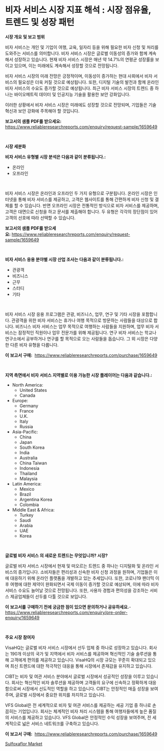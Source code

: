 <p><h1>비자 서비스 시장 지표 해석 : 시장 점유율, 트렌드 및 성장 패턴</h1></p><p><strong>시장 개요 및 보고 범위</strong></p>
<p><p>비자 서비스는 개인 및 기업이 여행, 교육, 일자리 등을 위해 필요한 비자 신청 및 처리를 도와주는 서비스를 의미합니다. 비자 서비스 시장은 글로벌 이동성의 증가와 함께 계속해서 성장하고 있습니다. 현재 비자 서비스 시장은 매년 약 14.7%의 연평균 성장률을 보이고 있으며, 이는 미래에도 계속해서 성장할 것으로 전망됩니다.</p><p>비자 서비스 시장의 미래 전망은 긍정적이며, 이동성이 증가하는 현대 사회에서 비자 서비스의 필요성은 더욱 커질 것으로 예상됩니다. 또한, 디지털 기술의 발전과 함께 온라인 비자 서비스의 수요도 증가할 것으로 예상됩니다. 최근 비자 서비스 시장의 트렌드 중 하나는 바이오메트릭 데이터 및 인공지능 기술을 활용한 보안 강화입니다.</p><p>이러한 상황에서 비자 서비스 시장은 미래에도 성장할 것으로 전망되며, 기업들은 기술 혁신과 보안 강화에 주목해야 할 것입니다.</p></p>
<p><strong>보고서의 샘플 PDF를 받으세요:</strong> <a href="https://www.reliableresearchreports.com/enquiry/request-sample/1659649">https://www.reliableresearchreports.com/enquiry/request-sample/1659649</a></p>
<p>&nbsp;</p>
<p><strong>시장 세분화</strong></p>
<p><strong>비자 서비스 유형별 시장 분석은 다음과 같이 분류됩니다.:</strong></p>
<p><ul><li>온라인</li><li>오프라인</li></ul></p>
<p>&nbsp;</p>
<p><p>비자 서비스 시장은 온라인과 오프라인 두 가지 유형으로 구분됩니다. 온라인 시장은 인터넷을 통해 비자 서비스를 제공하고, 고객은 웹사이트를 통해 간편하게 비자 신청 및 결제를 할 수 있습니다. 반면 오프라인 시장은 전통적인 방식으로 비자 서비스를 제공하며, 고객은 대면으로 신청을 하고 문서를 제출해야 합니다. 두 유형은 각각의 장단점이 있어 고객의 선호에 따라 선택할 수 있습니다.</p></p>
<p><strong>보고서의 샘플 PDF를 받으세요:</strong>&nbsp;<a href="https://www.reliableresearchreports.com/enquiry/request-sample/1659649">https://www.reliableresearchreports.com/enquiry/request-sample/1659649</a></p>
<p>&nbsp;</p>
<p><strong> 비자 서비스 응용 분야별 시장 산업 조사는 다음과 같이 분류됩니다.:</strong></p>
<p><ul><li>관광객</li><li>비즈니스</li><li>근무</li><li>스터디</li><li>기타</li></ul></p>
<p>&nbsp;</p>
<p><p>비자 서비스 시장 응용 프로그램은 관광, 비즈니스, 업무, 연구 및 기타 시장을 포함합니다. 관광객을 위한 비자 서비스는 휴가나 여행 목적으로 방문하는 사람들을 대상으로 합니다. 비즈니스 비자 서비스는 업무 목적으로 여행하는 사람들을 지원하며, 업무 비자 서비스는 잠정적인 직원이나 업무 전문가를 위해 제공됩니다. 연구 비자 서비스는 학교나 연구소에서 공부하거나 연구를 할 목적으로 오는 사람들을 돕습니다. 그 외 시장은 다양한 다른 비자 유형을 다룹니다.</p></p>
<p><strong>이 보고서 구매:</strong>&nbsp; <a href="https://www.reliableresearchreports.com/purchase/1659649">https://www.reliableresearchreports.com/purchase/1659649</a></p>
<p>&nbsp;</p>
<p><strong>지역 측면에서 비자 서비스 지역별로 이용 가능한 시장 플레이어는 다음과 같습니다.:</strong></p>
<p><ul>
    <li>
        North America:
        <ul>
            <li>United States</li>
            <li>Canada</li>
        </ul>
    </li>
    <li>
        Europe:
        <ul>
            <li>Germany</li>
            <li>France</li>
            <li>U.K.</li>
            <li>Italy</li>
            <li>Russia</li>
        </ul>
    </li>
    <li>
        Asia-Pacific:
        <ul>
            <li>China</li>
            <li>Japan</li>
            <li>South Korea</li>
            <li>India</li>
            <li>Australia</li>
            <li>China Taiwan</li>
            <li>Indonesia</li>
            <li>Thailand</li>
            <li>Malaysia</li>
        </ul>
    </li>
    <li>
        Latin America:
        <ul>
            <li>Mexico</li>
            <li>Brazil</li>
            <li>Argentina Korea</li>
            <li>Colombia</li>
        </ul>
    </li>
    <li>
        Middle East & Africa:
        <ul>
            <li>Turkey</li>
            <li>Saudi</li>
            <li>Arabia</li>
            <li>UAE</li>
            <li>Korea</li>
        </ul>
    </li>
    </ul></p>
<p>&nbsp;</p>
<p><strong>글로벌 비자 서비스 의 새로운 트렌드는 무엇입니까? 시장?</strong></p>
<p><p>글로벌 비자 서비스 시장에서 현재 및 떠오르는 트렌드 중 하나는 디지털화 및 온라인 서비스의 증가입니다. 소비자들은 편리성과 신속한 비자 신청 과정을 원하며, 기업들은 이에 대응하기 위해 온라인 플랫폼을 개발하고 있는 추세입니다. 또한, 코로나19 팬더믹 이후 여행에 대한 제약이 완화되면서 국제 이동이 증가할 것으로 예상되며, 이에 따라 비자 서비스 수요도 늘어날 것으로 전망됩니다. 또한, 사용자 경험과 편의성을 강조하는 서비스 제공업체들이 선두를 다툴 것으로 보입니다.</p></p>
<p><strong>이 보고서를 구매하기 전에 궁금한 점이 있으면 문의하거나 공유하세요.</strong>- <a href="https://www.reliableresearchreports.com/enquiry/pre-order-enquiry/1659649">https://www.reliableresearchreports.com/enquiry/pre-order-enquiry/1659649</a></p>
<p>&nbsp;</p>
<p><strong>주요 시장 참여자</strong></p>
<p><p>VisaHQ는 글로벌 비자 서비스 시장에서 선두 업체 중 하나로 성장하고 있습니다. 회사는 190개 이상의 국가 및 지역에서 비자 서비스를 제공하며 혁신적인 기술 솔루션을 통해 고객에게 편의를 제공하고 있습니다. VisaHQ의 시장 규모는 꾸준히 확대되고 있으며 최신 트렌드에 대한 적극적인 대응을 통해 시장에서 존재감을 유지하고 있습니다.</p><p>CIBT는 비자 및 여관 서비스 분야에서 글로벌 시장에서 성공적인 성장을 이루고 있습니다. 회사는 혁신적인 비자 솔루션을 제공하며 고객들의 요구에 신속하고 정확하게 대응함으로써 시장에서 선도적인 역할을 하고 있습니다. CIBT는 안정적인 매출 성장을 보여주며, 글로벌 시장에서 중요한 위치를 차지하고 있습니다.</p><p>VFS Global은 전 세계적으로 비자 및 여관 서비스를 제공하는 세공 기업 중 하나로 손꼽히는 기업입니다. 회사는 체계적인 비자 처리 시스템을 통해 여행자들에게 높은 품질의 서비스를 제공하고 있습니다. VFS Global은 안정적인 수익 성장을 보여주며, 전 세계적으로 넓은 서비스 네트워크를 구축하고 있습니다.</p></p>
<p><strong>이 보고서 구매:</strong>&nbsp;&nbsp;<a href="https://www.reliableresearchreports.com/purchase/1659649">https://www.reliableresearchreports.com/purchase/1659649</a></p>
<p><p><a href="https://fearless-okapi-6c8.notion.site/Sulfoxaflor-Market-Dynamics-2024-2031-Also-about-Its-Market-Trends-Projections-and-Opportunities-021b2c8a13b34d02ac5255b15757fe56">Sulfoxaflor Market</a></p></p>
